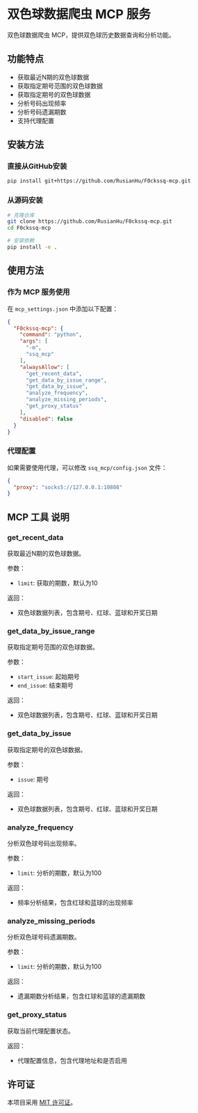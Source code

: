 # 双色球数据爬虫 MCP 服务

双色球数据爬虫 MCP，提供双色球历史数据查询和分析功能。

## 功能特点

- 获取最近N期的双色球数据
- 获取指定期号范围的双色球数据
- 获取指定期号的双色球数据
- 分析号码出现频率
- 分析号码遗漏期数
- 支持代理配置

## 安装方法

### 直接从GitHub安装

```bash
pip install git+https://github.com/RusianHu/F0ckssq-mcp.git
```

### 从源码安装

```bash
# 克隆仓库
git clone https://github.com/RusianHu/F0ckssq-mcp.git
cd F0ckssq-mcp

# 安装依赖
pip install -e .
```

## 使用方法

### 作为 MCP 服务使用

在 `mcp_settings.json` 中添加以下配置：

```json
{
  "F0ckssq-mcp": {
    "command": "python",
    "args": [
      "-m",
      "ssq_mcp"
    ],
    "alwaysAllow": [
      "get_recent_data",
      "get_data_by_issue_range",
      "get_data_by_issue",
      "analyze_frequency",
      "analyze_missing_periods",
      "get_proxy_status"
    ],
    "disabled": false
  }
}
```

### 代理配置

如果需要使用代理，可以修改 `ssq_mcp/config.json` 文件：

```json
{
  "proxy": "socks5://127.0.0.1:10808"
}
```

## MCP 工具 说明

### get_recent_data

获取最近N期的双色球数据。

参数：
- `limit`: 获取的期数，默认为10

返回：
- 双色球数据列表，包含期号、红球、蓝球和开奖日期

### get_data_by_issue_range

获取指定期号范围的双色球数据。

参数：
- `start_issue`: 起始期号
- `end_issue`: 结束期号

返回：
- 双色球数据列表，包含期号、红球、蓝球和开奖日期

### get_data_by_issue

获取指定期号的双色球数据。

参数：
- `issue`: 期号

返回：
- 双色球数据列表，包含期号、红球、蓝球和开奖日期

### analyze_frequency

分析双色球号码出现频率。

参数：
- `limit`: 分析的期数，默认为100

返回：
- 频率分析结果，包含红球和蓝球的出现频率

### analyze_missing_periods

分析双色球号码遗漏期数。

参数：
- `limit`: 分析的期数，默认为100

返回：
- 遗漏期数分析结果，包含红球和蓝球的遗漏期数

### get_proxy_status

获取当前代理配置状态。

返回：
- 代理配置信息，包含代理地址和是否启用

## 许可证

本项目采用 [MIT 许可证](LICENSE)。
